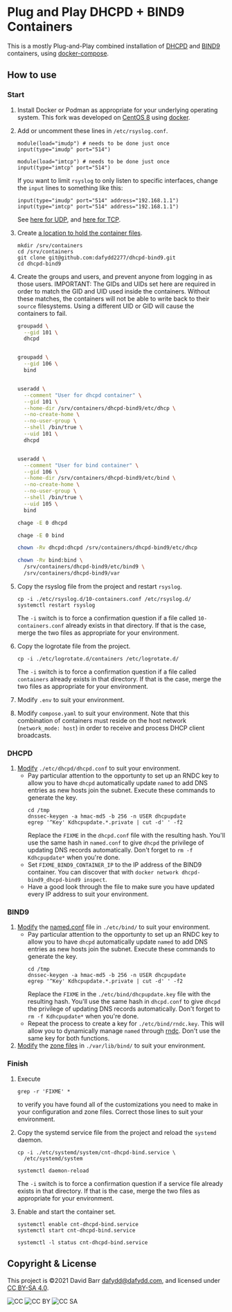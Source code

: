 # Plug and Play DHCPD + BIND9 Containers

This is a mostly Plug-and-Play combined installation of
[DHCPD][ref001] and [BIND9][ref002] containers, using
[docker-compose][ref003].

[ref001]: https://hub.docker.com/r/dafydd2277/dhcpd
[ref002]: https://hub.docker.com/_/bind9
[ref003]: https://docs.docker.com/compose/


## How to use

### Start

1. Install Docker or Podman as appropriate for your underlying
operating system. This fork was developed on [CentOS 8][ref011] using
[docker][ref012].
1. Add or uncomment these lines in `/etc/rsyslog.conf`.
    ```
    module(load="imudp") # needs to be done just once
    input(type="imudp" port="514")

    module(load="imtcp") # needs to be done just once
    input(type="imtcp" port="514")
    ```
    If you want to limit `rsyslog` to only listen to specific
    interfaces, change the `input` lines to something like this:
    ```
    input(type="imudp" port="514" address="192.168.1.1")
    input(type="imtcp" port="514" address="192.168.1.1")
    ```
    See [here for UDP][ref014], and [here for TCP][ref015].
1. Create [a location to hold the container files][ref013].
    ```
    mkdir /srv/containers
    cd /srv/containers
    git clone git@github.com:dafydd2277/dhcpd-bind9.git
    cd dhcpd-bind9
    ```
1. Create the groups and users, and prevent anyone from logging in as
those users. IMPORTANT: The GIDs and UIDs set here are required in
order to match the GID and UID used inside the containers. Without
these matches, the containers will not be able to write back to their
`source` filesystems. Using a different UID or GID will cause the
containers to fail.

    ```bash
    groupadd \
      --gid 101 \
      dhcpd
    
    
    groupadd \
      --gid 106 \
      bind
    
    
    useradd \
      --comment "User for dhcpd container" \
      --gid 101 \
      --home-dir /srv/containers/dhcpd-bind9/etc/dhcp \
      --no-create-home \
      --no-user-group \
      --shell /bin/true \
      --uid 101 \
      dhcpd
    
    
    useradd \
      --comment "User for bind container" \
      --gid 106 \
      --home-dir /srv/containers/dhcpd-bind9/etc/bind \
      --no-create-home \
      --no-user-group \
      --shell /bin/true \
      --uid 105 \
      bind
    
    chage -E 0 dhcpd

    chage -E 0 bind
    
    chown -Rv dhcpd:dhcpd /srv/containers/dhcpd-bind9/etc/dhcp

    chown -Rv bind:bind \
      /srv/containers/dhcpd-bind9/etc/bind9 \
      /srv/containers/dhcpd-bind9/var
    ```
1. Copy the rsyslog file from the project and restart `rsyslog`.
    
    ```
    cp -i ./etc/rsyslog.d/10-containers.conf /etc/rsyslog.d/
    systemctl restart rsyslog
    ```
    The `-i` switch is to force a confirmation question if a file
    called `10-containers.conf` already exists in that directory. If
    that is the case, merge the two files as appropriate for your
    environment.
1. Copy the logrotate file from the project.
    
    ```
    cp -i ./etc/logrotate.d/containers /etc/logrotate.d/
    ```
    The `-i` switch is to force a confirmation question if a file
    called `containers` already exists in that directory. If that is
    the case, merge the two files as appropriate for your environment.
1. Modify `.env` to suit your environment.
1. Modify `compose.yaml` to suit your environment. Note that this
combination of containers must reside on the host network
(`network_mode: host`) in order to receive and process DHCP client
broadcasts.

[ref011]: https://centos.org/
[ref012]: https://docs.docker.com/engine/install/centos/ 
[ref013]: https://refspecs.linuxfoundation.org/FHS_3.0/fhs/ch03s17.html
[ref014]: https://rsyslog.readthedocs.io/en/latest/configuration/modules/imudp.html
[ref015]: https://rsyslog.readthedocs.io/en/latest/configuration/modules/imtcp.html


### DHCPD

1. [Modify][ref021] `./etc/dhcpd/dhcpd.conf` to suit your environment.
    * Pay particular attention to the opportunty to set up an RNDC
    key to allow you to have `dhcpd` automatically update `named` to
    add DNS entries as new hosts join the subnet. Execute these
    commands to generate the key.
        ```
        cd /tmp
        dnssec-keygen -a hmac-md5 -b 256 -n USER dhcpupdate
        egrep '^Key' Kdhcpupdate.*.private | cut -d' ' -f2
        ```
        Replace the `FIXME` in the `dhcpd.conf` file with the resulting
        hash. You'll use the same hash in `named.conf` to give `dhcpd`
        the privilege of updating DNS records automatically. Don't
        forget to `rm -f Kdhcpupdate*` when you're done.
    * Set `FIXME_BIND9_CONTAINER_IP` to the IP address of the BIND9
    container. You can discover that with
    `docker network dhcpd-bind9_dhcpd-bind9 inspect`.
    * Have a good look through the file to make sure you have updated
    every IP address to suit your environment.

[ref021]: https://linux.die.net/man/5/dhcpd.conf


### BIND9

1. [Modify][ref031] the [named.conf][ref032] file in `./etc/bind/` to
suit your environment.
    * Pay particular attention to the opportunty to set up an RNDC
    key to allow you to have `dhcpd` automatically update `named` to
    add DNS entries as new hosts join the subnet. Execute these
    commands to generate the key.
        ```
        cd /tmp
        dnssec-keygen -a hmac-md5 -b 256 -n USER dhcpupdate
        egrep '^Key' Kdhcpupdate.*.private | cut -d' ' -f2
        ```
        Replace the `FIXME` in the `./etc/bind/dhcpupdate.key` file
        with the resulting hash. You'll use the same hash in
        `dhcpd.conf` to give `dhcpd` the privilege of updating DNS
        records automatically. Don't forget to `rm -f Kdhcpupdate*`
        when you're done.
    * Repeat the process to create a key for `./etc/bind/rndc.key`.
    This will allow you to dynamically manage `named` through
    [rndc][ref033]. Don't use the same key for both functions.
1. [Modify][ref034] the [zone files][ref035] in `./var/lib/bind/` to
suit your environment.

[ref031]: http://www.zytrax.com/books/dns/ch6/
[ref032]: https://bind9.readthedocs.io/en/v9_16_6/reference.html#configuration-file-elements
[ref033]: https://linuxconfig.org/configure-rndc-key-for-bind-dns-server-on-centos-7
[ref034]: https://arstechnica.com/gadgets/2020/08/understanding-dns-anatomy-of-a-bind-zone-file/
[ref035]: https://bind9.readthedocs.io/en/v9_16_6/reference.html#zone-file


### Finish

1. Execute
    ```
    grep -r 'FIXME' *
    ```
    to verify you have found all of the customizations you need to make
    in your configuration and zone files. Correct those lines to suit
    your environment.
1. Copy the systemd service file from the project and reload the
`systemd` daemon.
    
    ```
    cp -i ./etc/systemd/system/cnt-dhcpd-bind.service \
      /etc/systemd/system

    systemctl daemon-reload
    ```
    The `-i` switch is to force a confirmation question if a service
    file already exists in that directory. If that is the case, merge
    the two files as appropriate for your environment.
1. Enable and start the container set.
    ```
    systemctl enable cnt-dhcpd-bind.service
    systemctl start cnt-dhcpd-bind.service

    systemctl -l status cnt-dhcpd-bind.service
    ```


## Copyright & License

This project is &copy;2021 David Barr <dafydd@dafydd.com>, and licensed
under [CC BY-SA 4.0][ref051].

![CC](https://creativecommons.org/presskit/icons/cc.svg?ref=chooser-v1)
![CC BY](https://mirrors.creativecommons.org/presskit/icons/by.svg?ref=chooser-v1)
![CC SA](https://mirrors.creativecommons.org/presskit/icons/sa.svg?ref=chooser-v1)

[ref051]: https://creativecommons.org/licenses/by-sa/4.0/?ref=chooser-v1

